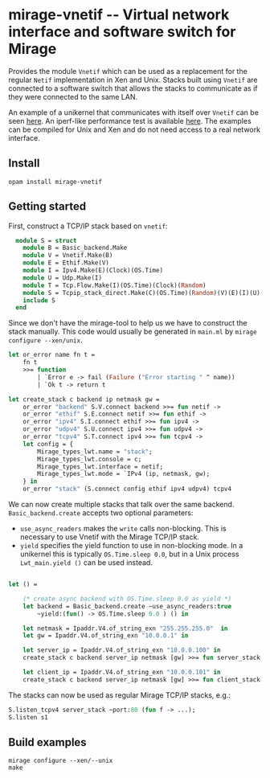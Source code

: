 # mirage-vnetif -- Virtual network interface and software switch for Mirage

Provides the module `Vnetif` which can be used as a replacement for the regular `Netif` implementation in Xen and Unix. Stacks built using `Vnetif` are connected to a software switch that allows the stacks to communicate as if they were connected to the same LAN.

An example of a unikernel that communicates with itself over `Vnetif` can be seen [here](https://github.com/MagnusS/mirage-vnetif/blob/master/examples/connect/unikernel.ml). An iperf-like performance test is available [here](https://github.com/MagnusS/mirage-vnetif/tree/master/examples/iperf_self). The examples can be compiled for Unix and Xen and do not need access to a real network interface.

## Install

```
opam install mirage-vnetif
```

## Getting started

First, construct a TCP/IP stack based on `vnetif`: 

```ocaml
  module S = struct
    module B = Basic_backend.Make
    module V = Vnetif.Make(B)
    module E = Ethif.Make(V)
    module I = Ipv4.Make(E)(Clock)(OS.Time)
    module U = Udp.Make(I)
    module T = Tcp.Flow.Make(I)(OS.Time)(Clock)(Random)
    module S = Tcpip_stack_direct.Make(C)(OS.Time)(Random)(V)(E)(I)(U)(T)
    include S
  end
```

Since we don't have the mirage-tool to help us we have to construct the stack manually. This code would usually be generated in `main.ml` by `mirage configure --xen/unix`.

```ocaml
let or_error name fn t =
    fn t
    >>= function
        | `Error e -> fail (Failure ("Error starting " ^ name))
        | `Ok t -> return t 

let create_stack c backend ip netmask gw =
    or_error "backend" S.V.connect backend >>= fun netif ->
    or_error "ethif" S.E.connect netif >>= fun ethif ->
    or_error "ipv4" S.I.connect ethif >>= fun ipv4 ->
    or_error "udpv4" S.U.connect ipv4 >>= fun udpv4 ->
    or_error "tcpv4" S.T.connect ipv4 >>= fun tcpv4 ->
    let config = {
        Mirage_types_lwt.name = "stack";
        Mirage_types_lwt.console = c; 
        Mirage_types_lwt.interface = netif;
        Mirage_types_lwt.mode = `IPv4 (ip, netmask, gw);
    } in
    or_error "stack" (S.connect config ethif ipv4 udpv4) tcpv4

```


We can now create multiple stacks that talk over the same backend. `Basic_backend.create` accepts two optional parameters:
- `use_async_readers` makes the `write` calls non-blocking. This is necessary to use Vnetif with the Mirage TCP/IP stack. 
- `yield` specifies the yield function to use in non-blocking mode. In a unikernel this is typically `OS.Time.sleep 0.0`, but in a Unix process `Lwt_main.yield ()` can be used instead.

```ocaml

let () =

    (* create async backend with OS.Time.sleep 0.0 as yield *)
    let backend = Basic_backend.create ~use_async_readers:true 
        ~yield:(fun() -> OS.Time.sleep 0.0 ) () in

    let netmask = Ipaddr.V4.of_string_exn "255.255.255.0"  in
    let gw = Ipaddr.V4.of_string_exn "10.0.0.1" in

    let server_ip = Ipaddr.V4.of_string_exn "10.0.0.100" in
    create_stack c backend server_ip netmask [gw] >>= fun server_stack ->

    let client_ip = Ipaddr.V4.of_string_exn "10.0.0.101" in
    create_stack c backend server_ip netmask [gw] >>= fun client_stack ->
```

The stacks can now be used as regular Mirage TCP/IP stacks, e.g.: 

```ocaml
S.listen_tcpv4 server_stack ~port:80 (fun f -> ...);
S.listen s1
```

## Build examples
```
mirage configure --xen/--unix
make
```

